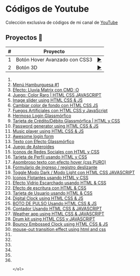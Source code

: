 # Códigos de Youtube

Colección exclusiva de códigos de mi canal de [YouTube](youtube.com/channel/UCbyhGk_f2lBR3qAif4dA7Bw)

## Proyectos 🎉

|  #  |  Proyecto                         |                                                                |    
| --- | -------------                     | ---                                                            |
| 1  | Botón Hover Avanzado con CSS3   |  [▶️ ](https://www.youtube.com/watch?v=drK9VNbwM4g)         |
| 2  | Botón 3D                          |  [▶️ ]()                        |


<ol>
        <li><a href="" target="_blank"></a></li>
        <li><a href="https://www.youtube.com/watch?v=nNLTxpZ-v9k" target="_blank">Menú Hamburguesa #1</a></li>
        <li><a href="https://www.youtube.com/watch?v=s_wbNHG8HNg&t" target="_blank">Efecto: Lluvia Matrix con CMD :O</a></li>
        <li><a href="https://www.youtube.com/watch?v=J37tFkchRxM" target="_blank">Juego: Color Raro | HTML CSS JAVASCRIPT</a></li>
        <li><a href="https://www.youtube.com/watch?v=HHCnptQInMI" target="_blank">Image slider using HTML CSS & JS</a></li>
        <li><a href="https://www.youtube.com/watch?v=vdJKNNnccx8" target="_blank">Cambiar color de fondo con HTML CSS JS</a></li>
        <li><a href="https://www.youtube.com/watch?v=Jt18VzBR6Qg" target="_blank">Fuegos Artificiales con HTML CSS y JavaScript</a></li>
        <li><a href="https://www.youtube.com/watch?v=Mb9-xJaYMJI&t" target="_blank">Hermoso Login Glassmórfico</a></li>
        <li><a href="https://www.youtube.com/watch?v=Sh_-Duq0lbw" target="_blank">Tarjeta de Crédito/Débito Glassmórfica | HTML y CSS</a></li>
        <li><a href="https://www.youtube.com/watch?v=wsTgytD3Jjc" target="_blank">Password generator using HTML CSS & JS</a></li>
        <li><a href="https://www.youtube.com/watch?v=YpdXabsMzMQ&t" target="_blank">Music player using HTML CSS & JS</a></li>
        <li><a href="https://www.youtube.com/watch?v=3VxF1lXCvFA" target="_blank">Awesome login form</a></li>
        <li><a href="https://www.youtube.com/watch?v=4hYngt2eoLE" target="_blank">Texto con Efecto Glassmórfico</a></li>
        <li><a href="https://www.youtube.com/watch?v=gV5UatIhVb8" target="_blank">Juego de Asteroides</a></li>
        <li><a href="https://www.youtube.com/watch?v=YHYWLf3rzvw" target="_blank">Iconos de Redes Sociales con HTML y CSS</a></li>
        <li><a href="https://www.youtube.com/watch?v=dPLJDGfxIKo" target="_blank">Tarjeta de Perfil usando HTML y CSS</a></li>
        <li><a href="https://www.youtube.com/watch?v=pNhC0epjx4c" target="_blank">Asombroso texto con efecto hover (css PURO)</a></li>
        <li><a href="https://www.youtube.com/watch?v=aHlwAWbR7MI" target="_blank">Formulario de ingreso / registro deslizante</a></li>
        <li><a href="https://www.youtube.com/watch?v=8JAYwgYhiRU" target="_blank">Toggle Modo Dark / Modo Light con HTML CSS JAVASCRIPT</a></li>
        <li><a href="https://www.youtube.com/watch?v=wDFjWEAiUkQ" target="_blank">Iconos Flotantes usando HTML y CSS</a></li>
        <li><a href="https://www.youtube.com/watch?v=GPrUVUC-N9s" target="_blank">Efecto Vidrio Escarchado usando HTML & CSS</a></li>
        <li><a href="https://www.youtube.com/watch?v=TIEAxQh-Bj0&t" target="_blank">Efecto de escritura con HTML & CSS</a></li>
        <li><a href="https://www.youtube.com/watch?v=s4SaVS5KpFU" target="_blank">Tarjeta de Usuario usando HTML & CSS</a></li>
        <li><a href="https://www.youtube.com/watch?v=Z0oCaBhy0Qs" target="_blank">Digital Clock using HTML CSS & JS</a></li>
        <li><a href="https://www.youtube.com/watch?v=BMa9pQ7b4_4&t" target="_blank">BOTO DE PULSO Usando HTML CSS & JS</a></li>
        <li><a href="https://www.youtube.com/watch?v=sgGEDuY5zOs" target="_blank">Contador Usando HTML CSS & JAVASCRIPT</a></li>
        <li><a href="https://www.youtube.com/watch?v=CjuovmlQolI" target="_blank">Weather app using HTML CSS & JAVASCRIPT</a></li>
        <li><a href="https://www.youtube.com/watch?v=qxzUw3zHB2s" target="_blank">Drum kit using HTML CSS y JAVASCRIPT</a></li>
        <li><a href="https://www.youtube.com/watch?v=BbzjPEBEOf4&t" target="_blank">Bouncy Embossed Clock using HTML CSS & JS</a></li>
        <li><a href="https://www.youtube.com/watch?v=twOaskar-5E" target="_blank">mouse-out transition effect using html and css</a></li>
        <li><a href="" target="_blank"></a></li>
        <li><a href="" target="_blank"></a></li>
        <li><a href="" target="_blank"></a></li>
        <li><a href="" target="_blank"></a></li>
        <li><a href="" target="_blank"></a></li>
        <li><a href="" target="_blank"></a></li>
        
    
    </ol>
